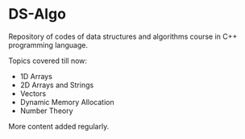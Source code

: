 # DS-Algo

Repository of codes of data structures and algorithms course in C++ programming language.

Topics covered till now: 
- 1D Arrays
- 2D Arrays and Strings
- Vectors
- Dynamic Memory Allocation
- Number Theory

More content added regularly.
